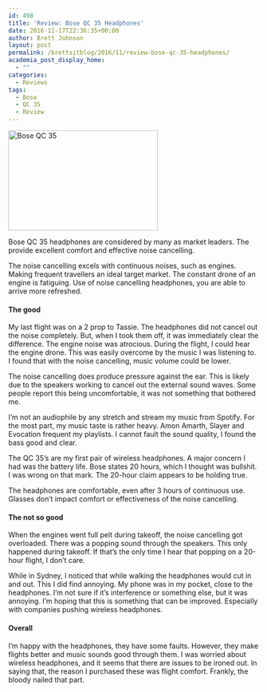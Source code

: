 ```yaml
---
id: 498
title: 'Review: Bose QC 35 Headphones'
date: 2016-11-17T22:36:35+00:00
author: Brett Johnson
layout: post
permalink: /brettsitblog/2016/11/review-bose-qc-35-headphones/
academia_post_display_home:
  - ""
categories:
  - Reviews
tags:
  - Bose
  - QC 35
  - Review
---
```

<img class="alignnone wp-image-499 size-medium" src="https://sdbrett.com/assets/images/2016/11/Bose-QC35-300x201.jpg" alt="Bose QC 35" width="300" height="201" srcset="https://sdbrett.com/assets/images2016/11/Bose-QC35-300x201.jpg 300w, https://sdbrett.com/assets/images2016/11/Bose-QC35-768x515.jpg 768w, https://sdbrett.com/assets/images2016/11/Bose-QC35-260x174.jpg 260w, https://sdbrett.com/assets/images2016/11/Bose-QC35.jpg 790w" sizes="(max-width: 300px) 100vw, 300px" />

Bose QC 35 headphones are considered by many as market leaders. The provide excellent comfort and effective noise cancelling.

The noise cancelling excels with continuous noises, such as engines. Making frequent travellers an ideal target market. The constant drone of an engine is fatiguing. Use of noise cancelling headphones, you are able to arrive more refreshed.

#### The good

My last flight was on a 2 prop to Tassie. The headphones did not cancel out the noise completely. But, when I took them off, it was immediately clear the difference. The engine noise was atrocious. During the flight, I could hear the engine drone. This was easily overcome by the music I was listening to. I found that with the noise cancelling, music volume could be lower.

The noise cancelling does produce pressure against the ear. This is likely due to the speakers working to cancel out the external sound waves. Some people report this being uncomfortable, it was not something that bothered me.

I&#8217;m not an audiophile by any stretch and stream my music from Spotify. For the most part, my music taste is rather heavy. Amon Amarth, Slayer and Evocation frequent my playlists. I cannot fault the sound quality, I found the bass good and clear.

The QC 35&#8217;s are my first pair of wireless headphones. A major concern I had was the battery life. Bose states 20 hours, which I thought was bullshit. I was wrong on that mark. The 20-hour claim appears to be holding true.

The headphones are comfortable, even after 3 hours of continuous use. Glasses don&#8217;t impact comfort or effectiveness of the noise cancelling.

#### The not so good

When the engines went full pelt during takeoff, the noise cancelling got overloaded. There was a popping sound through the speakers. This only happened during takeoff. If that&#8217;s the only time I hear that popping on a 20-hour flight, I don&#8217;t care.

While in Sydney, I noticed that while walking the headphones would cut in and out. This I did find annoying. My phone was in my pocket, close to the headphones. I&#8217;m not sure if it&#8217;s interference or something else, but it was annoying. I&#8217;m hoping that this is something that can be improved. Especially with companies pushing wireless headphones.

#### Overall

I&#8217;m happy with the headphones, they have some faults. However, they make flights better and music sounds good through them. I was worried about wireless headphones, and it seems that there are issues to be ironed out. In saying that, the reason I purchased these was flight comfort. Frankly, the bloody nailed that part.